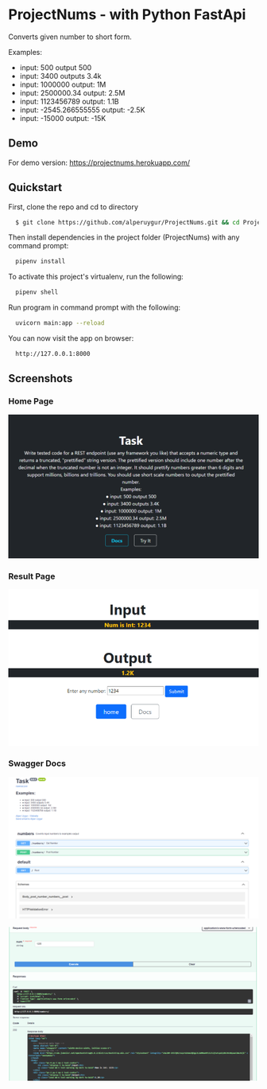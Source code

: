 # ProjectNums - with Python FastApi
Converts given number to short form.


Examples:
- input: 500 output 500
- input: 3400 outputs 3.4k
- input: 1000000 output: 1M
- input: 2500000.34 output: 2.5M
- input: 1123456789 output: 1.1B
- input: -2545.266555555 output: -2.5K
- input: -15000 output: -15K

## Demo
For demo version:
https://projectnums.herokuapp.com/


## Quickstart

First, clone the repo and cd to directory

```bash
  $ git clone https://github.com/alperuygur/ProjectNums.git && cd ProjectNums
```

Then install dependencies in the project folder (ProjectNums) with any command prompt:

```bash
  pipenv install
```

To activate this project's virtualenv, run the following:

```bash
  pipenv shell
```

Run program in command prompt with the following:
```bash
  uvicorn main:app --reload
```

You can now visit the app on browser:
```bash
  http://127.0.0.1:8000 
```

## Screenshots

### Home Page
![Home page](https://github.com/alperuygur/ProjectNums/blob/master/screenshots/ss1.png?raw=true)

### Result Page
![Numbers](https://github.com/alperuygur/ProjectNums/blob/master/screenshots/ss2.png?raw=true)

### Swagger Docs
![swagger](https://github.com/alperuygur/ProjectNums/blob/master/screenshots/ss3.png?raw=true)

![swagger](https://github.com/alperuygur/ProjectNums/blob/master/screenshots/ss4.png?raw=true)
